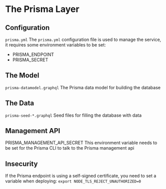 # The Prisma Layer

## Configuration

`prisma.yml`
The `prisma.yml` configuration file is used to manage the service, it requires some environment variables to be set:

- PRISMA_ENDPOINT
- PRISMA_SECRET

## The Model

`prisma-datamodel.graphql`
The Prisma data model for building the database

## The Data

`prisma-seed-*.graphql`
Seed files for filling the database with data

## Management API

PRISMA_MANAGEMENT_API_SECRET
This environment variable needs to be set for the Prisma CLI to talk to the Prisma management api

## Insecurity

If the Prisma endpoint is using a self-signed certificate, you need to set a variable when deploying: `export NODE_TLS_REJECT_UNAUTHORIZED=0`
